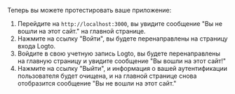 Теперь вы можете протестировать ваше приложение:

1. Перейдите на `http://localhost:3000`, вы увидите сообщение "Вы не вошли на этот сайт." на главной странице.
2. Нажмите на ссылку "Войти", вы будете перенаправлены на страницу входа Logto.
3. Войдите в свою учетную запись Logto, вы будете перенаправлены на главную страницу и увидите сообщение "Вы вошли на этот сайт!"
4. Нажмите на ссылку "Выйти", и информация о вашей аутентификации пользователя будет очищена, и на главной странице снова отобразится сообщение "Вы не вошли на этот сайт."
